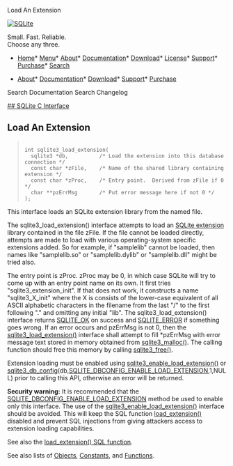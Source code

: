 




Load An Extension




[![SQLite](../images/sqlite370_banner.gif)](../index.html)


Small. Fast. Reliable.  
Choose any three.


* [Home](../index.html)* [Menu](javascript:void(0))* [About](../about.html)* [Documentation](../docs.html)* [Download](../download.html)* [License](../copyright.html)* [Support](../support.html)* [Purchase](../prosupport.html)* [Search](javascript:void(0))




* [About](../about.html)* [Documentation](../docs.html)* [Download](../download.html)* [Support](../support.html)* [Purchase](../prosupport.html)






Search Documentation
Search Changelog









[## SQLite C Interface](../c3ref/intro.html)
## Load An Extension




> ```
> 
> int sqlite3_load_extension(
>   sqlite3 *db,          /* Load the extension into this database connection */
>   const char *zFile,    /* Name of the shared library containing extension */
>   const char *zProc,    /* Entry point.  Derived from zFile if 0 */
>   char **pzErrMsg       /* Put error message here if not 0 */
> );
> 
> ```



This interface loads an SQLite extension library from the named file.


The sqlite3\_load\_extension() interface attempts to load an
[SQLite extension](../loadext.html) library contained in the file zFile. If
the file cannot be loaded directly, attempts are made to load
with various operating\-system specific extensions added.
So for example, if "samplelib" cannot be loaded, then names like
"samplelib.so" or "samplelib.dylib" or "samplelib.dll" might
be tried also.


The entry point is zProc.
zProc may be 0, in which case SQLite will try to come up with an
entry point name on its own. It first tries "sqlite3\_extension\_init".
If that does not work, it constructs a name "sqlite3\_X\_init" where the
X is consists of the lower\-case equivalent of all ASCII alphabetic
characters in the filename from the last "/" to the first following
"." and omitting any initial "lib".
The sqlite3\_load\_extension() interface returns
[SQLITE\_OK](../rescode.html#ok) on success and [SQLITE\_ERROR](../rescode.html#error) if something goes wrong.
If an error occurs and pzErrMsg is not 0, then the
[sqlite3\_load\_extension()](../c3ref/load_extension.html) interface shall attempt to
fill \*pzErrMsg with error message text stored in memory
obtained from [sqlite3\_malloc()](../c3ref/free.html). The calling function
should free this memory by calling [sqlite3\_free()](../c3ref/free.html).


Extension loading must be enabled using
[sqlite3\_enable\_load\_extension()](../c3ref/enable_load_extension.html) or
[sqlite3\_db\_config](../c3ref/db_config.html)(db,[SQLITE\_DBCONFIG\_ENABLE\_LOAD\_EXTENSION](../c3ref/c_dbconfig_defensive.html#sqlitedbconfigenableloadextension),1,NULL)
prior to calling this API,
otherwise an error will be returned.


**Security warning:** It is recommended that the
[SQLITE\_DBCONFIG\_ENABLE\_LOAD\_EXTENSION](../c3ref/c_dbconfig_defensive.html#sqlitedbconfigenableloadextension) method be used to enable only this
interface. The use of the [sqlite3\_enable\_load\_extension()](../c3ref/enable_load_extension.html) interface
should be avoided. This will keep the SQL function [load\_extension()](../lang_corefunc.html#load_extension)
disabled and prevent SQL injections from giving attackers
access to extension loading capabilities.


See also the [load\_extension() SQL function](../lang_corefunc.html#load_extension).


See also lists of
 [Objects](../c3ref/objlist.html),
 [Constants](../c3ref/constlist.html), and
 [Functions](../c3ref/funclist.html).


